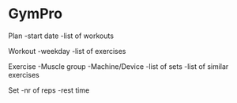 # GymPro

Plan
-start date
-list of workouts

Workout
-weekday
-list of exercises

Exercise
-Muscle group
-Machine/Device
-list of sets
-list of similar exercises

Set
-nr of reps
-rest time

